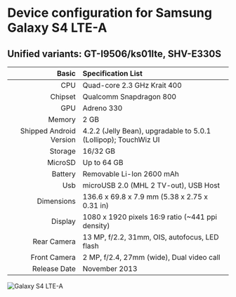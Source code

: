 # Device configuration for Samsung Galaxy S4 LTE-A
## Unified variants: GT-I9506/ks01lte, SHV-E330S

Basic   | Specification List
-------:|:-------------------------
CPU     | Quad-core 2.3 GHz Krait 400
Chipset | Qualcomm Snapdragon 800
GPU     | Adreno 330
Memory  | 2 GB
Shipped Android Version | 4.2.2 (Jelly Bean), upgradable to 5.0.1 (Lollipop); TouchWiz UI
Storage | 16/32 GB
MicroSD | Up to 64 GB
Battery | Removable Li-Ion 2600 mAh
Usb | microUSB 2.0 (MHL 2 TV-out), USB Host
Dimensions | 136.6 x 69.8 x 7.9 mm (5.38 x 2.75 x 0.31 in)
Display | 1080 x 1920 pixels 16:9 ratio (~441 ppi density)
Rear Camera  | 13 MP, f/2.2, 31mm, OIS, autofocus, LED flash
Front Camera | 2 MP, f/2.4, 27mm (wide), Dual video call
Release Date | November 2013

![Galaxy S4 LTE-A](http://xphone24.com/foto/samsung_galaxy_s4_lte+.png "Galaxy S4 LTE-A")

